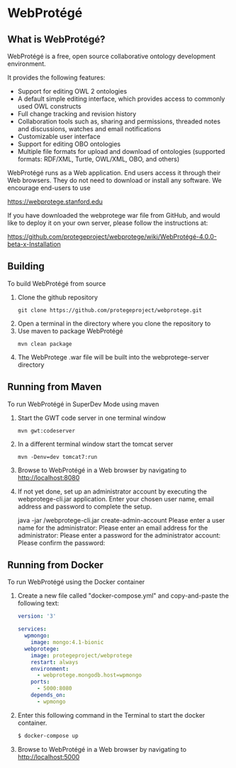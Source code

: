 WebProtégé
==========

What is WebProtégé?
-------------------

WebProtégé is a free, open source collaborative ontology development environment.

It provides the following features:
- Support for editing OWL 2 ontologies
- A default simple editing interface, which provides access to commonly used OWL constructs
- Full change tracking and revision history
- Collaboration tools such as, sharing and permissions, threaded notes and discussions, watches and email notifications
- Customizable user interface
- Support for editing OBO ontologies
- Multiple file formats for upload and download of ontologies (supported formats: RDF/XML, Turtle, OWL/XML, OBO, and others)

WebProtégé runs as a Web application. End users access it through their Web browsers.
They do not need to download or install any software. We encourage end-users to use

https://webprotege.stanford.edu

If you have downloaded the webprotege war file from GitHub, and would like to deploy it on your own server,
please follow the instructions at:

https://github.com/protegeproject/webprotege/wiki/WebProtégé-4.0.0-beta-x-Installation

Building
--------

To build WebProtégé from source

1) Clone the github repository
   ```
   git clone https://github.com/protegeproject/webprotege.git
   ```
2) Open a terminal in the directory where you clone the repository to
3) Use maven to package WebProtégé
   ```
   mvn clean package
   ```
5) The WebProtege .war file will be built into the webprotege-server directory

Running from Maven
------------------

To run WebProtégé in SuperDev Mode using maven

1) Start the GWT code server in one terminal window
    ```
    mvn gwt:codeserver
    ```
2) In a different terminal window start the tomcat server
    ```
    mvn -Denv=dev tomcat7:run
    ```
3) Browse to WebProtégé in a Web browser by navigating to [http://localhost:8080](http://localhost:8080)

4) If not yet done, set up an administrator account by executing the webprotege-cli.jar application. Enter your chosen user name, email address and password to complete the setup.
   
   java -jar /webprotege-cli.jar create-admin-account
   Please enter a user name for the administrator:
   Please enter an email address for the administrator:
   Please enter a password for the administrator account:
   Please confirm the password:


Running from Docker
-------------------

To run WebProtégé using the Docker container

1) Create a new file called "docker-compose.yml" and copy-and-paste the following text:
   ```yml
   version: '3'

   services:
     wpmongo:
       image: mongo:4.1-bionic
     webprotege:
       image: protegeproject/webprotege
       restart: always
       environment:
         - webprotege.mongodb.host=wpmongo
       ports:
         - 5000:8080
       depends_on:
         - wpmongo
   ```
2) Enter this following command in the Terminal to start the docker container.
   ```bash
   $ docker-compose up
   ```
3) Browse to WebProtégé in a Web browser by navigating to [http://localhost:5000](http://localhost:5000)
